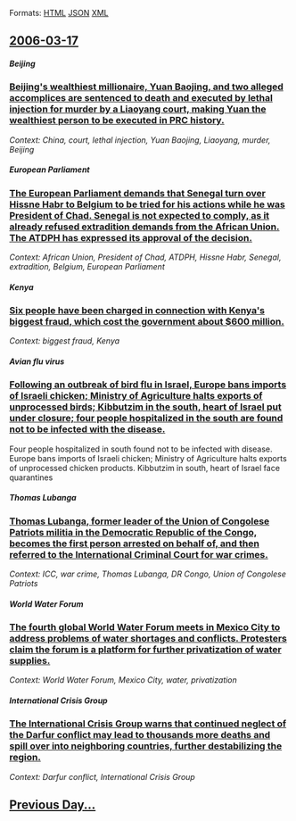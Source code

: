 
Formats: [HTML](2006/03/17/index.html)  [JSON](2006/03/17/index.json)  [XML](2006/03/17/index.xml)  

## [2006-03-17](/news/2006/03/17/index.md)

##### Beijing
### [ Beijing's wealthiest millionaire, Yuan Baojing, and two alleged accomplices are sentenced to death and executed by lethal injection for murder by a Liaoyang court, making Yuan the wealthiest person to be executed in PRC history. ](/news/2006/03/17/beijing-s-wealthiest-millionaire-yuan-baojing-and-two-alleged-accomplices-are-sentenced-to-death-and-executed-by-lethal-injection-for-mur.md)
_Context: China, court, lethal injection, Yuan Baojing, Liaoyang, murder, Beijing_

##### European Parliament
### [ The European Parliament demands that Senegal turn over Hissne Habr to Belgium to be tried for his actions while he was President of Chad. Senegal is not expected to comply, as it already refused extradition demands from the African Union. The ATDPH has expressed its approval of the decision. ](/news/2006/03/17/the-european-parliament-demands-that-senegal-turn-over-hissene-habre-to-belgium-to-be-tried-for-his-actions-while-he-was-president-of-chad.md)
_Context: African Union, President of Chad, ATDPH, Hissne Habr, Senegal, extradition, Belgium, European Parliament_

##### Kenya
### [ Six people have been charged in connection with Kenya's biggest fraud, which cost the government about $600 million. ](/news/2006/03/17/six-people-have-been-charged-in-connection-with-kenya-s-biggest-fraud-which-cost-the-government-about-600-million.md)
_Context: biggest fraud, Kenya_

##### Avian flu virus
### [ Following an outbreak of bird flu in Israel, Europe bans imports of Israeli chicken; Ministry of Agriculture halts exports of unprocessed birds; Kibbutzim in the south, heart of Israel put under closure; four people hospitalized in the south are found not to be infected with the disease. ](/news/2006/03/17/following-an-outbreak-of-bird-flu-in-israel-europe-bans-imports-of-israeli-chicken-ministry-of-agriculture-halts-exports-of-unprocessed-b.md)
Four people hospitalized in south found not to be infected with disease. Europe bans imports of Israeli chicken; Ministry of Agriculture halts exports of unprocessed chicken products. Kibbutzim in south, heart of Israel face quarantines

##### Thomas Lubanga
### [ Thomas Lubanga, former leader of the Union of Congolese Patriots militia in the Democratic Republic of the Congo, becomes the first person arrested on behalf of, and then referred to the International Criminal Court for war crimes. ](/news/2006/03/17/thomas-lubanga-former-leader-of-the-union-of-congolese-patriots-militia-in-the-democratic-republic-of-the-congo-becomes-the-first-person.md)
_Context: ICC, war crime, Thomas Lubanga, DR Congo, Union of Congolese Patriots_

##### World Water Forum
### [ The fourth global World Water Forum meets in Mexico City to address problems of water shortages and conflicts. Protesters claim the forum is a platform for further privatization of water supplies. ](/news/2006/03/17/the-fourth-global-world-water-forum-meets-in-mexico-city-to-address-problems-of-water-shortages-and-conflicts-protesters-claim-the-forum-i.md)
_Context: World Water Forum, Mexico City, water, privatization_

##### International Crisis Group
### [ The International Crisis Group warns that continued neglect of the Darfur conflict may lead to thousands more deaths and spill over into neighboring countries, further destabilizing the region. ](/news/2006/03/17/the-international-crisis-group-warns-that-continued-neglect-of-the-darfur-conflict-may-lead-to-thousands-more-deaths-and-spill-over-into-ne.md)
_Context: Darfur conflict, International Crisis Group_

## [Previous Day...](/news/2006/03/16/index.md)

